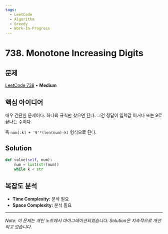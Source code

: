 ```yaml
---
tags:
  - LeetCode
  - Algorithm
  - Greedy
  - Work-In-Progress
---
```


# 738. Monotone Increasing Digits

## 문제

[LeetCode 738](https://leetcode.com/problems/monotone-increasing-digits/) • **Medium**

## 핵심 아이디어

매우 간단한 문제이다. 하나의 규칙만 찾으면 된다. 그건 정답이 입력값 이거나 또는 9로 끝나는 수이다.

  

즉 `num[:k] + '9'*(len(num)-k)` 형식으로 된다.

## Solution

```python
def solve(self, num):
	num = list(str(num))
	while k < str
```

## 복잡도 분석

- **Time Complexity:** 분석 필요
- **Space Complexity:** 분석 필요


---

*Note: 이 문제는 개인 노트에서 마이그레이션되었습니다. Solution은 지속적으로 개선되고 있습니다.*
